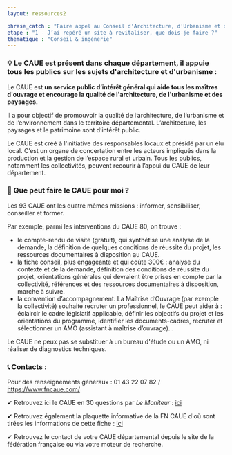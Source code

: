 ```yaml
---
layout: ressources2

phrase_catch : "Faire appel au Conseil d'Architecture, d'Urbanisme et de l'environnement (CAUE) de votre département"
etape : "1 - J’ai repéré un site à revitaliser, que dois-je faire ?"
thematique : "Conseil & ingénerie"
---
```

### 💡 Le CAUE est présent dans chaque département, il appuie tous les publics sur les sujets d'architecture et d'urbanisme :

Le CAUE est **un service public d’intérêt général qui aide tous les maîtres d'ouvrage et encourage la qualité de l'architecture, de l'urbanisme et des paysages.**

Il a pour objectif de promouvoir la qualité de l’architecture, de l’urbanisme et de l’environnement dans le territoire départemental. L’architecture, les paysages et le patrimoine sont d’intérêt public.

Le CAUE est créé à l'initiative des responsables locaux et présidé par un élu local. C’est un organe de concertation entre les acteurs impliqués dans la production et la gestion de l’espace rural et urbain. Tous les publics, notamment les collectivités, peuvent recourir à l’appui du CAUE de leur département.

 
### 🚀 Que peut faire le CAUE pour moi ?
Les 93 CAUE ont les quatre mêmes missions : informer, sensibiliser, conseiller et former.

Par exemple, parmi les interventions du CAUE 80, on trouve :
- le compte-rendu de visite (gratuit), qui synthétise une analyse de la demande, la définition de quelques conditions de réussite du projet, les ressources documentaires à disposition au CAUE.
- la fiche conseil, plus engageante et qui coûte 300€ : analyse du contexte et de la demande, définition des conditions de réussite du projet, orientations générales qui devraient être prises en compte par la collectivité,  références et des ressources documentaires à disposition, marche à suivre.
- la convention d’accompagnement. La Maîtrise d’Ouvrage (par exemple la collectivité) souhaite recruter un professionnel, le CAUE peut aider à : éclaircir le cadre législatif applicable, définir les objectifs du projet et les orientations du programme, identifier les documents-cadres, recruter et sélectionner un AMO (assistant à maîtrise d’ouvrage)...

Le CAUE ne peux pas se substituer à un bureau d'étude ou un AMO, ni réaliser de diagnostics techniques.

### 📞 Contacts :
Pour des renseignements généraux :  01 43 22 07 82 / https://www.fncaue.com/

✔ Retrouvez ici le CAUE en 30 questions par *Le Moniteur* : [ici](https://www.fncaue.com/wp-content/uploads/2015/08/Le-CAUE-en-30-questions-Le-Moniteur.pdf)

✔ Retrouvez également la plaquette informative de la FN CAUE d'où sont tirées les informations de cette fiche : [ici](https://www.fncaue.com/wp-content/uploads/2015/08/plaquette-3-volets-CAUE-basse-def.pdf)

✔ Retrouvez le contact de votre CAUE départemental depuis le site de la fédération française ou via votre moteur de recherche.

